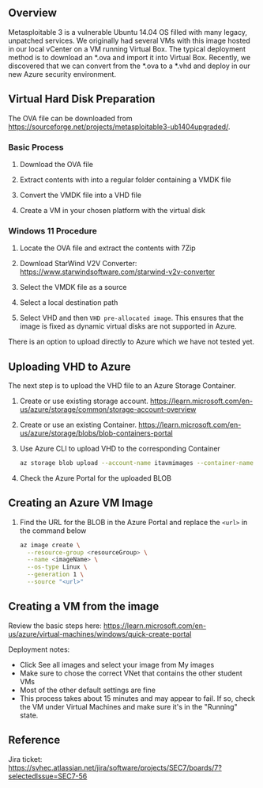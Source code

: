 ## Overview
Metasploitable 3 is a vulnerable Ubuntu 14.04 OS filled with many legacy, unpatched services. We originally had several VMs with this image hosted in our local vCenter on a VM running Virtual Box. The typical deployment method is to download an *.ova and import it into Virtual Box. Recently, we discovered that we can convert from the *.ova to a *.vhd and deploy in our new Azure security environment.

## Virtual Hard Disk Preparation
The OVA file can be downloaded from https://sourceforge.net/projects/metasploitable3-ub1404upgraded/.

### Basic Process
1. Download the OVA file

1. Extract contents with into a regular folder containing a VMDK file

1. Convert the VMDK file into a VHD file

1. Create a VM in your chosen platform with the virtual disk

### Windows 11 Procedure
1. Locate the OVA file and extract the contents with 7Zip

1. Download StarWind V2V Converter: https://www.starwindsoftware.com/starwind-v2v-converter

1. Select the VMDK file as a source

1. Select a local destination path

1. Select VHD and then `VHD pre-allocated image`. This ensures that the image is fixed as dynamic virtual disks are not supported in Azure.

There is an option to upload directly to Azure which we have not tested yet.

## Uploading VHD to Azure
The next step is to upload the VHD file to an Azure Storage Container.

1. Create or use existing storage account. https://learn.microsoft.com/en-us/azure/storage/common/storage-account-overview

1. Create or use an existing Container. https://learn.microsoft.com/en-us/azure/storage/blobs/blob-containers-portal

1. Use Azure CLI to upload VHD to the corresponding Container

    ```bash
    az storage blob upload --account-name itavmimages --container-name vm-images --name metasploitable3-ubuntu1404.vhd --type page --file D:\Metasploitable3-ub1404-disk001.vhd
    ```
1. Check the Azure Portal for the uploaded BLOB

## Creating an Azure VM Image

1. Find the URL for the BLOB in the Azure Portal and replace the `<url>` in the command below
    ```bash
    az image create \
      --resource-group <resourceGroup> \
      --name <imageName> \
      --os-type Linux \
      --generation 1 \
      --source "<url>"
    ```

## Creating a VM from the image
Review the basic steps here: https://learn.microsoft.com/en-us/azure/virtual-machines/windows/quick-create-portal

Deployment notes:
- Click See all images and select your image from My images
- Make sure to chose the correct VNet that contains the other student VMs
- Most of the other default settings are fine
- This process takes about 15 minutes and may appear to fail. If so, check the VM under Virtual Machines and make sure it's in the "Running" state.

## Reference
Jira ticket: https://svhec.atlassian.net/jira/software/projects/SEC7/boards/7?selectedIssue=SEC7-56
